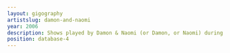 ```yaml
---
layout: gigography
artistslug: damon-and-naomi
year: 2006
description: Shows played by Damon & Naomi (or Damon, or Naomi) during 2006
position: database-4
---
```

